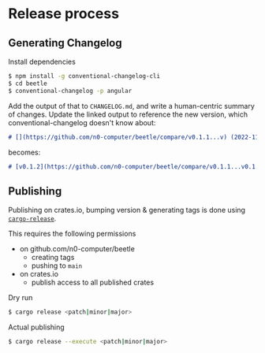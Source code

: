 # Release process


## Generating Changelog

Install dependencies

```sh
$ npm install -g conventional-changelog-cli
$ cd beetle
$ conventional-changelog -p angular
```

Add the output of that to `CHANGELOG.md`, and write a human-centric summary of changes.
Update the linked output to reference the new version, which conventional-changelog doesn't know about:

```md
# [](https://github.com/n0-computer/beetle/compare/v0.1.1...v) (2022-11-28)
```
becomes:
```md
# [v0.1.2](https://github.com/n0-computer/beetle/compare/v0.1.1...v0.1.2) (2022-11-28)
```

## Publishing

Publishing on crates.io, bumping version & generating tags is done using [`cargo-release`](https://github.com/crate-ci/cargo-release).

This requires the following permissions 

- on github.com/n0-computer/beetle
  - creating tags 
  - pushing to `main`
- on crates.io
  - publish access to all published crates

Dry run

```sh
$ cargo release <patch|minor|major>
```

Actual publishing

```sh
$ cargo release --execute <patch|minor|major>
```
